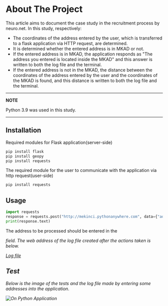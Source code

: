 # About The Project

This article aims to document the case study in the recruitment process by neuro.net. In this study, respectively:

- The coordinates of the address entered by the user, which is transferred to a flask application via HTTP request, are determined.
- It is determined whether the entered address is in MKAD or not. 
- If the entered address is in MKAD, the application responds as "The address you entered is located inside the MKAD" and this answer is written to both the log file and the terminal.
- If the entered address is not in the MKAD, the distance between the coordinates of the address entered by the user and the coordinates of the MKAD is found, and this distance is written to both the log file and the terminal.
---
**NOTE**

Python 3.9 was used in this study.

---


## Installation
Required modules for Flask application(server-side)
```bash
pip install flask
pip install geopy
pip install requests
```
The required module for the user to communicate with the application via http request(user-side)
```bash
pip install requests
```
## Usage

```python
import requests
response = requests.post("http://mekinci.pythonanywhere.com", data={"address":"<address>"})
print(response.text)
```
The address to be processed should be entered in the <address> field. The web address of the log file created after the actions taken is below.

[Log file](https://mekinci.pythonanywhere.com/static/neuro_case.log)
## Test
Below is the image of the tests and the log file made by entering some addresses into the application.

![On Python Application](https://mekinci.pythonanywhere.com/static/logfile_ss.PNG)
